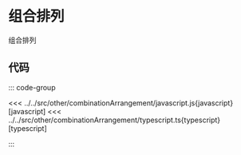 # 组合排列

组合排列

## 代码

::: code-group

<<< ../../src/other/combinationArrangement/javascript.js{javascript} [javascript]
<<< ../../src/other/combinationArrangement/typescript.ts{typescript} [typescript]

:::
